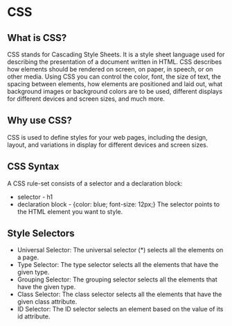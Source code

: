 # CSS

## What is CSS?
CSS stands for Cascading Style Sheets. It is a style sheet language used for describing the presentation of a document written in HTML. CSS describes how elements should be rendered on screen, on paper, in speech, or on other media. Using CSS you can control the color, font, the size of text, the spacing between elements, how elements are positioned and laid out, what background images or background colors are to be used, different displays for different devices and screen sizes, and much more.

## Why use CSS?
CSS is used to define styles for your web pages, including the design, layout, and variations in display for different devices and screen sizes.

## CSS Syntax
A CSS rule-set consists of a selector and a declaration block:
* selector - h1
* declaration block - {color: blue; font-size: 12px;}
The selector points to the HTML element you want to style. 

## Style Selectors
* Universal Selector: The universal selector (*) selects all the elements on a page.
* Type Selector: The type selector selects all the elements that have the given type.
* Grouping Selector: The grouping selector selects all the elements that have the given type.
* Class Selector: The class selector selects all the elements that have the given class attribute.
* ID Selector: The ID selector selects an element based on the value of its id attribute.
